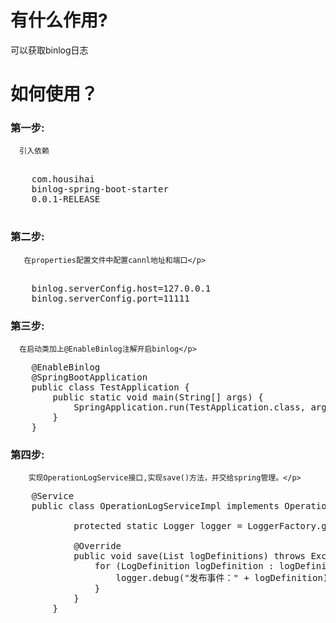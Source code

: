 # 有什么作用?
  可以获取binlog日志
# 如何使用？</h1>
### 第一步:
      引入依赖
<pre>
   <dependency>
	<groupId>com.housihai</groupId>
	<artifactId>binlog-spring-boot-starter</artifactId>
	<version>0.0.1-RELEASE</version>
   </dependency>
</pre>
### 第二步:
       在properties配置文件中配置cannl地址和端口</p>
<pre>    
	binlog.serverConfig.host=127.0.0.1
	binlog.serverConfig.port=11111
</pre>

### 第三步:
      在启动类加上@EnableBinlog注解开启binlog</p>
<pre>
	@EnableBinlog
	@SpringBootApplication
	public class TestApplication {
		public static void main(String[] args) {
			SpringApplication.run(TestApplication.class, args);
		}
	}
</pre>

### 第四步:
        实现OperationLogService接口,实现save()方法，并交给spring管理。</p>
<pre>
	@Service
	public class OperationLogServiceImpl implements OperationLogService {

			protected static Logger logger = LoggerFactory.getLogger(OperationLogServiceImpl.class);

			@Override
			public void save(List<LogDefinition> logDefinitions) throws Exception {
				for (LogDefinition logDefinition : logDefinitions) {
					logger.debug("发布事件：" + logDefinition);
				}
			}
		}
</pre>
